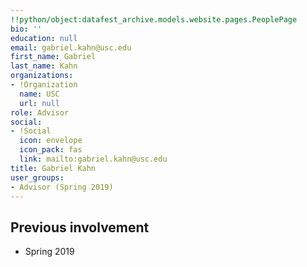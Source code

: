 ```yaml
---
!!python/object:datafest_archive.models.website.pages.PeoplePage
bio: ''
education: null
email: gabriel.kahn@usc.edu
first_name: Gabriel
last_name: Kahn
organizations:
- !Organization
  name: USC
  url: null
role: Advisor
social:
- !Social
  icon: envelope
  icon_pack: fas
  link: mailto:gabriel.kahn@usc.edu
title: Gabriel Kahn
user_groups:
- Advisor (Spring 2019)
---
```


## Previous involvement

* Spring 2019